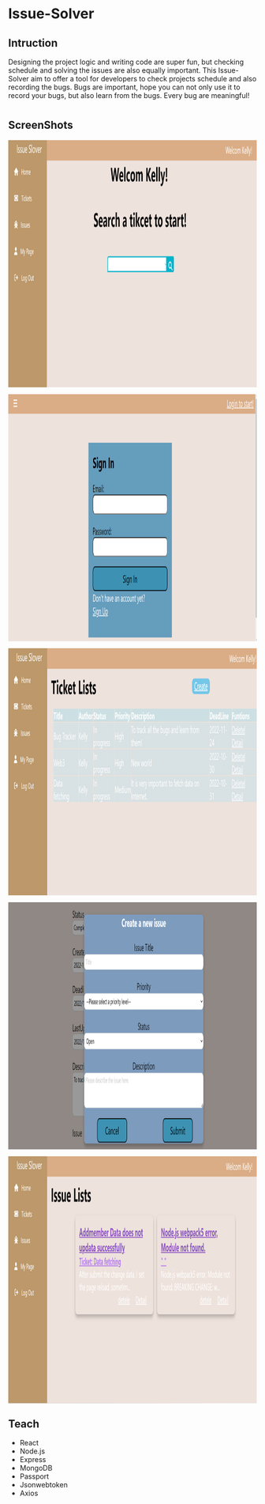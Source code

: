 # Issue-Solver



## Intruction
Designing the project logic and writing code are super fun, but checking schedule and solving the issues are also equally important.
This Issue-Solver aim to offer a tool for developers to check projects schedule and also recording the bugs. Bugs are important, hope you can not only use it to record your bugs, but also learn from the bugs. Every bug are meaningful!
#

## ScreenShots
<p><img align="center" src="https://github.com/CarmenXia/Issue-Solver/blob/master/pics/HomePage.png" width="800" height="500"/></p>
<p><img align="center" src="https://github.com/CarmenXia/Issue-Solver/blob/master/pics/Login.png" width="800" height="500"/></p>
<p><img align="center" src="https://github.com/CarmenXia/Issue-Solver/blob/master/pics/Ticket%20Lists.png" width="800" height="500"/></p>
<p><img align="center" src="https://github.com/CarmenXia/Issue-Solver/blob/master/pics/Create%20an%20issue.png" width="800" height="500"/></p>
<p><img align="center" src="https://github.com/CarmenXia/Issue-Solver/blob/master/pics/Issue%20Lists.png" width="800" height="500"/></p>

## Teach
- React
- Node.js
- Express
- MongoDB
- Passport
- Jsonwebtoken
- Axios


